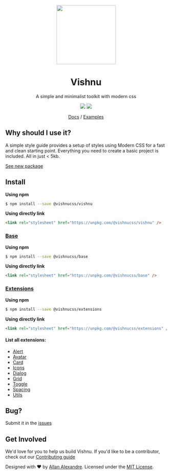 <p align="center"><a href="https://vishnucss.github.io/vishnu" target="_blank"><img src="https://vishnucss.github.io/vishnu/src/assets/vishnu.svg" width="185" height="185" /></a></p>
<h1 align="center">Vishnu</h1>
<p align="center">A simple and minimalist toolkit with modern css</p>
<p align="center"><img src="https://badge.fury.io/js/%40vishnucss%2Fvishnu.svg" /> <img src="https://img.shields.io/npm/dt/@vishnucss/vishnu.svg" /></p>
<p align="center"><a href="https://vishnucss.github.io/vishnu/#docs" target="_blank">Docs</a> / <a href="https://vishnucss.github.io/vishnu/#examples" target="_blank">Examples</a></p>

## Why should I use it?

A simple style guide provides a setup of styles using Modern CSS for a fast and clean starting point. Everything you need to create a basic project is included. All in just < 5kb.

[See new package](https://www.npmjs.com/package/@vishnucss/vishnu)

## Install

**Using npm**

```sh
$ npm install --save @vishnucss/vishnu
```

**Using directly link**

```html
<link rel="stylesheet" href="https://unpkg.com/@vishnucss/vishnu" />
```

### [Base](https://github.com/vishnucss/vishnu/tree/master/packages/vishnucss-base)

**Using npm**

```sh
$ npm install --save @vishnucss/base
```

**Using directly link**

```html
<link rel="stylesheet" href="https://unpkg.com/@vishnucss/base" />
```

### [Extensions](https://github.com/vishnucss/vishnu/tree/master/packages/vishnucss-extensions)

**Using npm**

```sh
$ npm install --save @vishnucss/extensions
```

**Using directly link**

```html
<link rel="stylesheet" href="https://unpkg.com/@vishnucss/extensions" />
```

#### List all extensions:

- [Alert](https://github.com/vishnucss/vishnu/tree/master/packages/vishnucss-alert)
- [Avatar](https://github.com/vishnucss/vishnu/tree/master/packages/vishnucss-avatar)
- [Card](https://github.com/vishnucss/vishnu/tree/master/packages/vishnucss-card)
- [Icons](https://github.com/vishnucss/vishnu/tree/master/packages/vishnucss-icons)
- [Dialog](https://github.com/vishnucss/vishnu/tree/master/packages/vishnucss-dialog)
- [Grid](https://github.com/vishnucss/vishnu/tree/master/packages/vishnucss-grid)
- [Toggle](https://github.com/vishnucss/vishnu/tree/master/packages/vishnucss-toggle)
- [Spacing](https://github.com/vishnucss/vishnu/tree/master/packages/vishnucss-spacing)
- [Utils](https://github.com/vishnucss/vishnu/tree/master/packages/vishnucss-utils)

## Bug?

Submit it in the [issues](https://github.com/vishnucss/vishnu/issues)

## Get Involved

We'd love for you to help us build Vishnu. If you'd like to be a contributor, check out our <a href="https://github.com/vishnucss/vishnucss/blob/master/.github/CONTRIBUTING.md" target="_blank">Contributing guide</a>

<p>Designed with ♥ by <a target="_blank" href="https://github.com/alexandesigner" title="Allan Alexandre">Allan Alexandre</a>. Licensed under the <a target="_blank" href="https://github.com/vishnucss/vishnu#license" title="MIT License">MIT License</a>.</p>
